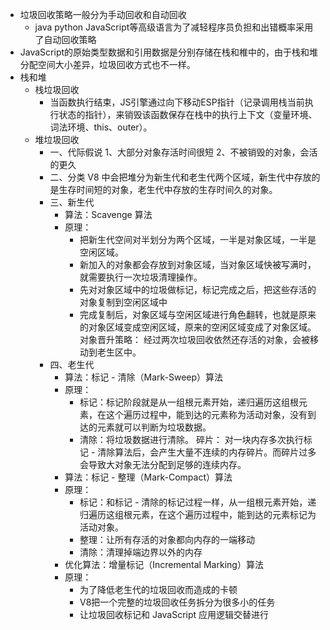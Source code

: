 - 垃圾回收策略一般分为手动回收和自动回收
	- java python JavaScript等高级语言为了减轻程序员负担和出错概率采用了自动回收策略
- JavaScript的原始类型数据和引用数据是分别存储在栈和椎中的，由于栈和堆分配空间大小差异，垃圾回收方式也不一样。
- 栈和堆
	- 栈垃圾回收
		- 当函数执行结束，JS引擎通过向下移动ESP指针（记录调用栈当前执行状态的指针），来销毁该函数保存在栈中的执行上下文（变量环境、词法环境、this、outer）。
	- 堆垃圾回收
		- 一、代际假说 1、大部分对象存活时间很短 2、不被销毁的对象，会活的更久
		- 二、分类 V8 中会把堆分为新生代和老生代两个区域，新生代中存放的是生存时间短的对象，老生代中存放的生存时间久的对象。
		- 三、新生代
			- 算法：Scavenge 算法
			- 原理：
				- 把新生代空间对半划分为两个区域，一半是对象区域，一半是空闲区域。
				- 新加入的对象都会存放到对象区域，当对象区域快被写满时，就需要执行一次垃圾清理操作。
				- 先对对象区域中的垃圾做标记，标记完成之后，把这些存活的对象复制到空闲区域中
				- 完成复制后，对象区域与空闲区域进行角色翻转，也就是原来的对象区域变成空闲区域，原来的空闲区域变成了对象区域。 对象晋升策略： 经过两次垃圾回收依然还存活的对象，会被移动到老生区中。
		- 四、老生代
			- 算法：标记 - 清除（Mark-Sweep）算法
			- 原理：
				- 标记：标记阶段就是从一组根元素开始，递归遍历这组根元素，在这个遍历过程中，能到达的元素称为活动对象，没有到达的元素就可以判断为垃圾数据。 
				- 清除：将垃圾数据进行清除。 碎片： 对一块内存多次执行标记 - 清除算法后，会产生大量不连续的内存碎片。而碎片过多会导致大对象无法分配到足够的连续内存。
			- 算法：标记 - 整理（Mark-Compact）算法
			- 原理：
				- 标记：和标记 - 清除的标记过程一样，从一组根元素开始，递归遍历这组根元素，在这个遍历过程中，能到达的元素标记为活动对象。
				- 整理：让所有存活的对象都向内存的一端移动
				- 清除：清理掉端边界以外的内存
			- 优化算法：增量标记（Incremental Marking）算法
			- 原理：
				- 为了降低老生代的垃圾回收而造成的卡顿 
				- V8把一个完整的垃圾回收任务拆分为很多小的任务
				- 让垃圾回收标记和 JavaScript 应用逻辑交替进行